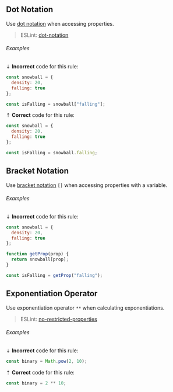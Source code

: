 <!--lint disable no-duplicate-headings-->

## Dot Notation

Use [dot notation][mdn-property_accessors-dot_notation] when accessing properties.

> ESLint: [dot-notation][eslint/dot-notation]

###### Examples

⇣ **Incorrect** code for this rule:

```js
const snowball = {
  density: 20,
  falling: true
};

const isFalling = snowball["falling"];
```

⇡ **Correct** code for this rule:

```js
const snowball = {
  density: 20,
  falling: true
};

const isFalling = snowball.falling;
```

## Bracket Notation

Use [bracket notation][mdn-property_accessors-bracket_notation] `[]` when accessing properties with a variable.

###### Examples

⇣ **Incorrect** code for this rule:

```js
const snowball = {
  density: 20,
  falling: true
};

function getProp(prop) {
  return snowball[prop];
}

const isFalling = getProp("falling");
```

## Exponentiation Operator

Use exponentiation operator `**` when calculating exponentiations.

> ESLint: [no-restricted-properties][eslint/no-restricted-properties]

###### Examples

⇣ **Incorrect** code for this rule:

```js
const binary = Math.pow(2, 10);
```

⇡ **Correct** code for this rule:

```js
const binary = 2 ** 10;
```

[eslint/dot-notation]: https://eslint.org/docs/rules/dot-notation
[eslint/no-restricted-properties]: https://eslint.org/docs/rules/no-restricted-properties
[mdn-property_accessors-bracket_notation]: https://developer.mozilla.org/en-US/docs/Web/JavaScript/Reference/Operators/Property_accessors#Bracket_notation
[mdn-property_accessors-dot_notation]: https://developer.mozilla.org/en-US/docs/Web/JavaScript/Reference/Operators/Property_accessors#Dot_notation
